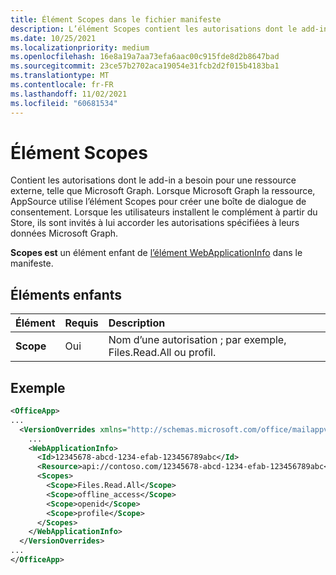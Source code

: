 ```yaml
---
title: Élément Scopes dans le fichier manifeste
description: L’élément Scopes contient les autorisations dont le add-in a besoin pour se connecter à une ressource externe.
ms.date: 10/25/2021
ms.localizationpriority: medium
ms.openlocfilehash: 16e8a19a7aa73efa6aac00c915fde8d2b8647bad
ms.sourcegitcommit: 23ce57b2702aca19054e31fcb2d2f015b4183ba1
ms.translationtype: MT
ms.contentlocale: fr-FR
ms.lasthandoff: 11/02/2021
ms.locfileid: "60681534"
---
```

# <a name="scopes-element"></a>Élément Scopes

Contient les autorisations dont le add-in a besoin pour une ressource externe, telle que Microsoft Graph. Lorsque Microsoft Graph la ressource, AppSource utilise l’élément Scopes pour créer une boîte de dialogue de consentement. Lorsque les utilisateurs installent le complément à partir du Store, ils sont invités à lui accorder les autorisations spécifiées à leurs données Microsoft Graph.

**Scopes est** un élément enfant de [l’élément WebApplicationInfo](webapplicationinfo.md) dans le manifeste.

## <a name="child-elements"></a>Éléments enfants

|  Élément |  Requis  |  Description  |
|:-----|:-----|:-----|
|  **Scope**                |  Oui     |   Nom d’une autorisation ; par exemple, Files.Read.All ou profil. |

## <a name="example"></a>Exemple

```xml
<OfficeApp>
...
  <VersionOverrides xmlns="http://schemas.microsoft.com/office/mailappversionoverrides" xsi:type="VersionOverridesV1_0">
    ...
    <WebApplicationInfo>
      <Id>12345678-abcd-1234-efab-123456789abc</Id>
      <Resource>api://contoso.com/12345678-abcd-1234-efab-123456789abc<Resource>
      <Scopes>
        <Scope>Files.Read.All</Scope>
        <Scope>offline_access</Scope>
        <Scope>openid</Scope>
        <Scope>profile</Scope>
      </Scopes>
    </WebApplicationInfo>
  </VersionOverrides>
...
</OfficeApp>
```

